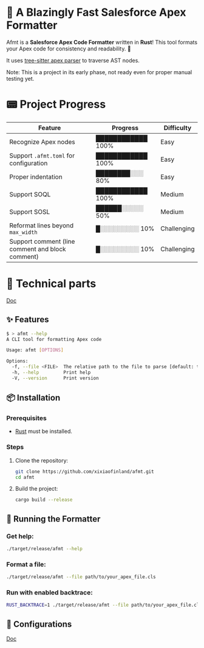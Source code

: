 # 🚀 A Blazingly Fast Salesforce Apex Formatter

Afmt is a **Salesforce Apex Code Formatter** written in **Rust**! This tool formats your Apex code for consistency and readability. 🎯

It uses [tree-sitter apex parser](https://github.com/aheber/tree-sitter-sfapex) to traverse AST nodes.

Note: This is a project in its early phase, not ready even for proper manual testing yet.

# 📟 Project Progress

| Feature                                         | Progress       | Difficulty   |
| ----------------------------------------------- | -------------- | ------------ |
| Recognize Apex nodes| ████████████ 100% | Easy         |
| Support `.afmt.toml` for configuration | ████████████ 100% | Easy         |
| Proper indentation | ████████░░░ 80%  | Easy         |
| Support SOQL                                    | ████████████ 100% | Medium       |
| Support SOSL                                    | ██████░░░░░ 50%  | Medium       |
| Reformat lines beyond `max_width`               | █░░░░░░░░░ 10%  | Challenging  |
| Support comment (line comment and block comment)| █░░░░░░░░░ 10%  | Challenging  |

# 📡 Technical parts

[Doc](doc/Technical.md)


## ✨ Features

```bash
$ > afmt --help
A CLI tool for formatting Apex code

Usage: afmt [OPTIONS]

Options:
  -f, --file <FILE>  The relative path to the file to parse [default: tests/files/1.cls]
  -h, --help         Print help
  -V, --version      Print version
```

## 📦 Installation

### Prerequisites

- [Rust](https://www.rust-lang.org/tools/install) must be installed.

### Steps

1. Clone the repository:
   ```bash
   git clone https://github.com/xixiaofinland/afmt.git
   cd afmt
   ```

2. Build the project:
   ```bash
   cargo build --release
   ```

## 🚀 Running the Formatter

### Get help:
```bash
./target/release/afmt --help
```

### Format a file:
```bash
./target/release/afmt --file path/to/your_apex_file.cls
```

### Run with enabled backtrace:
```bash
RUST_BACKTRACE=1 ./target/release/afmt --file path/to/your_apex_file.cls
```
## 🔧 Configurations

[Doc](doc/Settings.md)
